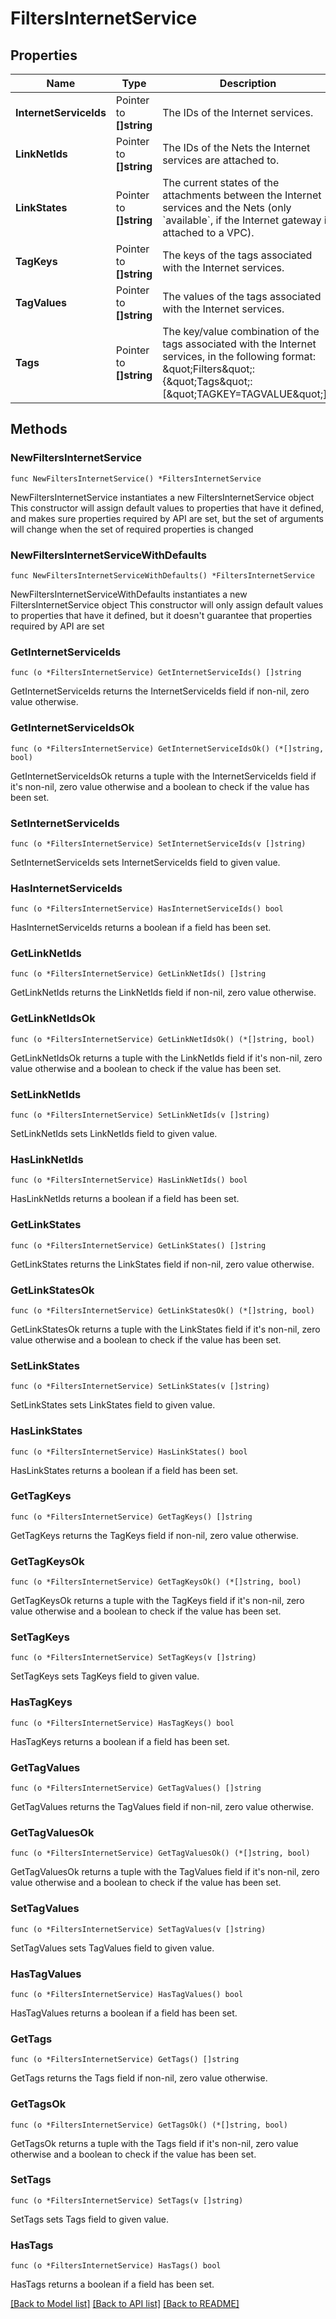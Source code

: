 # FiltersInternetService

## Properties

Name | Type | Description | Notes
------------ | ------------- | ------------- | -------------
**InternetServiceIds** | Pointer to **[]string** | The IDs of the Internet services. | [optional] 
**LinkNetIds** | Pointer to **[]string** | The IDs of the Nets the Internet services are attached to. | [optional] 
**LinkStates** | Pointer to **[]string** | The current states of the attachments between the Internet services and the Nets (only &#x60;available&#x60;, if the Internet gateway is attached to a VPC). | [optional] 
**TagKeys** | Pointer to **[]string** | The keys of the tags associated with the Internet services. | [optional] 
**TagValues** | Pointer to **[]string** | The values of the tags associated with the Internet services. | [optional] 
**Tags** | Pointer to **[]string** | The key/value combination of the tags associated with the Internet services, in the following format: \&quot;Filters\&quot;:{\&quot;Tags\&quot;:[\&quot;TAGKEY&#x3D;TAGVALUE\&quot;]}. | [optional] 

## Methods

### NewFiltersInternetService

`func NewFiltersInternetService() *FiltersInternetService`

NewFiltersInternetService instantiates a new FiltersInternetService object
This constructor will assign default values to properties that have it defined,
and makes sure properties required by API are set, but the set of arguments
will change when the set of required properties is changed

### NewFiltersInternetServiceWithDefaults

`func NewFiltersInternetServiceWithDefaults() *FiltersInternetService`

NewFiltersInternetServiceWithDefaults instantiates a new FiltersInternetService object
This constructor will only assign default values to properties that have it defined,
but it doesn't guarantee that properties required by API are set

### GetInternetServiceIds

`func (o *FiltersInternetService) GetInternetServiceIds() []string`

GetInternetServiceIds returns the InternetServiceIds field if non-nil, zero value otherwise.

### GetInternetServiceIdsOk

`func (o *FiltersInternetService) GetInternetServiceIdsOk() (*[]string, bool)`

GetInternetServiceIdsOk returns a tuple with the InternetServiceIds field if it's non-nil, zero value otherwise
and a boolean to check if the value has been set.

### SetInternetServiceIds

`func (o *FiltersInternetService) SetInternetServiceIds(v []string)`

SetInternetServiceIds sets InternetServiceIds field to given value.

### HasInternetServiceIds

`func (o *FiltersInternetService) HasInternetServiceIds() bool`

HasInternetServiceIds returns a boolean if a field has been set.

### GetLinkNetIds

`func (o *FiltersInternetService) GetLinkNetIds() []string`

GetLinkNetIds returns the LinkNetIds field if non-nil, zero value otherwise.

### GetLinkNetIdsOk

`func (o *FiltersInternetService) GetLinkNetIdsOk() (*[]string, bool)`

GetLinkNetIdsOk returns a tuple with the LinkNetIds field if it's non-nil, zero value otherwise
and a boolean to check if the value has been set.

### SetLinkNetIds

`func (o *FiltersInternetService) SetLinkNetIds(v []string)`

SetLinkNetIds sets LinkNetIds field to given value.

### HasLinkNetIds

`func (o *FiltersInternetService) HasLinkNetIds() bool`

HasLinkNetIds returns a boolean if a field has been set.

### GetLinkStates

`func (o *FiltersInternetService) GetLinkStates() []string`

GetLinkStates returns the LinkStates field if non-nil, zero value otherwise.

### GetLinkStatesOk

`func (o *FiltersInternetService) GetLinkStatesOk() (*[]string, bool)`

GetLinkStatesOk returns a tuple with the LinkStates field if it's non-nil, zero value otherwise
and a boolean to check if the value has been set.

### SetLinkStates

`func (o *FiltersInternetService) SetLinkStates(v []string)`

SetLinkStates sets LinkStates field to given value.

### HasLinkStates

`func (o *FiltersInternetService) HasLinkStates() bool`

HasLinkStates returns a boolean if a field has been set.

### GetTagKeys

`func (o *FiltersInternetService) GetTagKeys() []string`

GetTagKeys returns the TagKeys field if non-nil, zero value otherwise.

### GetTagKeysOk

`func (o *FiltersInternetService) GetTagKeysOk() (*[]string, bool)`

GetTagKeysOk returns a tuple with the TagKeys field if it's non-nil, zero value otherwise
and a boolean to check if the value has been set.

### SetTagKeys

`func (o *FiltersInternetService) SetTagKeys(v []string)`

SetTagKeys sets TagKeys field to given value.

### HasTagKeys

`func (o *FiltersInternetService) HasTagKeys() bool`

HasTagKeys returns a boolean if a field has been set.

### GetTagValues

`func (o *FiltersInternetService) GetTagValues() []string`

GetTagValues returns the TagValues field if non-nil, zero value otherwise.

### GetTagValuesOk

`func (o *FiltersInternetService) GetTagValuesOk() (*[]string, bool)`

GetTagValuesOk returns a tuple with the TagValues field if it's non-nil, zero value otherwise
and a boolean to check if the value has been set.

### SetTagValues

`func (o *FiltersInternetService) SetTagValues(v []string)`

SetTagValues sets TagValues field to given value.

### HasTagValues

`func (o *FiltersInternetService) HasTagValues() bool`

HasTagValues returns a boolean if a field has been set.

### GetTags

`func (o *FiltersInternetService) GetTags() []string`

GetTags returns the Tags field if non-nil, zero value otherwise.

### GetTagsOk

`func (o *FiltersInternetService) GetTagsOk() (*[]string, bool)`

GetTagsOk returns a tuple with the Tags field if it's non-nil, zero value otherwise
and a boolean to check if the value has been set.

### SetTags

`func (o *FiltersInternetService) SetTags(v []string)`

SetTags sets Tags field to given value.

### HasTags

`func (o *FiltersInternetService) HasTags() bool`

HasTags returns a boolean if a field has been set.


[[Back to Model list]](../README.md#documentation-for-models) [[Back to API list]](../README.md#documentation-for-api-endpoints) [[Back to README]](../README.md)


